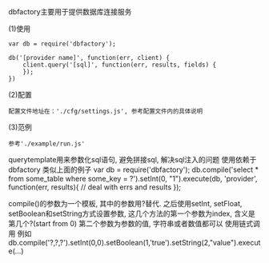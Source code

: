 dbfactory主要用于提供数据库连接服务
	
(1)使用

	var db = require('dbfactory');
	
	db('[provider name]', function(err, client) {
		client.query('[sql]', function(err, results, fields) {
		});
	})
		
(2)配置

	配置文件地址在：'./cfg/settings.js', 参考配置文件内的具体说明

(3)范例

	参考'./example/run.js'

querytemplate用来参数化sql语句, 避免拼接sql, 解决sql注入的问题
使用依赖于dbfactory
类似上面的例子
var db = require('dbfactory');
db.compile('select * from some_table where some_key = ?').setInt(0, "1").execute(db, 'provider', function(err, results){
// deal with errs and results
});

compile()的参数为一个模板, 其中的参数用?替代.
之后使用setInt, setFloat, setBoolean和setString方式设置参数, 这几个方法的第一个参数为index, 含义是第几个?(start from 0)
第二个参数为参数的值, 字符串或者数值都可以
使用链式调用
例如
db.compile('?,?,?').setInt(0,0).setBoolean(1,'true').setString(2,"value").execute(...)